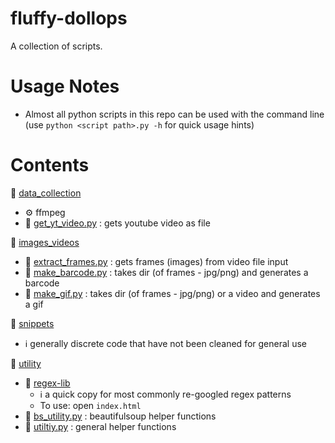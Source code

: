 # fluffy-dollops
A collection of scripts.

# Usage Notes
* Almost all python scripts in this repo can be used with the command line (use `python <script path>.py -h` for quick usage hints)

# Contents
:file_folder: [data_collection](data_collection/)
* :gear: ffmpeg
* :page_facing_up: [get_yt_video.py](data_collection/get_yt_video.py) : gets youtube video as file

:file_folder: [images_videos](images_videos/)
* :page_facing_up: [extract_frames.py](images_videos/extract_frames.py) : gets frames (images) from video file input
* :page_facing_up: [make_barcode.py](images_videos/make_barcode.py) : takes dir (of frames - jpg/png) and generates a barcode
* :page_facing_up: [make_gif.py](images_videos/make_gif.py) : takes dir (of frames - jpg/png) or a video and generates a gif

:file_folder: [snippets](snippets/)
* :information_source: generally discrete code that have not been cleaned for general use

:file_folder: [utility](utility/)
* :card_index: [regex-lib](utility/regex-lib)
    * :information_source: a quick copy for most commonly re-googled regex patterns
    * To use: open `index.html`
* :page_facing_up: [bs_utility.py](utility/bs_utility.py) : beautifulsoup helper functions
* :page_facing_up: [utiltiy.py](utility/utiltiy.py) : general helper functions
